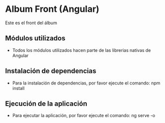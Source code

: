 # Album Front (Angular)

Este es el front del álbum

## Módulos utilizados
- Todos los módulos utilizados hacen parte de las librerias nativas de Angular

## Instalación de dependencias
- Para la instalación de dependencias, por favor ejecute el comando: npm install

## Ejecución de la aplicación
- Para ejecutar la aplicación, por favor ejecute el comando: ng serve -o


